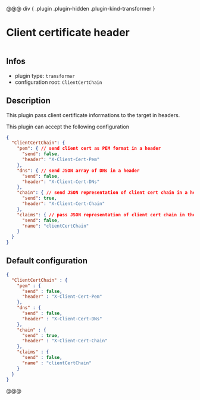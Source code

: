
@@@ div { .plugin .plugin-hidden .plugin-kind-transformer }

# Client certificate header

<img class="plugin-logo plugin-hidden" src=""></img>

## Infos

* plugin type: `transformer`
* configuration root: `ClientCertChain`

## Description

This plugin pass client certificate informations to the target in headers.

This plugin can accept the following configuration

```json
{
  "ClientCertChain": {
    "pem": { // send client cert as PEM format in a header
      "send": false,
      "header": "X-Client-Cert-Pem"
    },
    "dns": { // send JSON array of DNs in a header
      "send": false,
      "header": "X-Client-Cert-DNs"
    },
    "chain": { // send JSON representation of client cert chain in a header
      "send": true,
      "header": "X-Client-Cert-Chain"
    },
    "claims": { // pass JSON representation of client cert chain in the otoroshi JWT token
      "send": false,
      "name": "clientCertChain"
    }
  }
}
```



## Default configuration

```json
{
  "ClientCertChain" : {
    "pem" : {
      "send" : false,
      "header" : "X-Client-Cert-Pem"
    },
    "dns" : {
      "send" : false,
      "header" : "X-Client-Cert-DNs"
    },
    "chain" : {
      "send" : true,
      "header" : "X-Client-Cert-Chain"
    },
    "claims" : {
      "send" : false,
      "name" : "clientCertChain"
    }
  }
}
```





@@@

